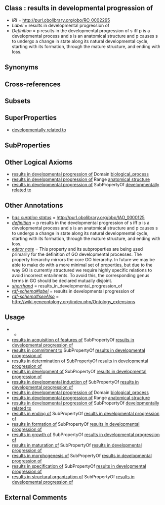 
## Class : results in developmental progression of

 * *IRI* = http://purl.obolibrary.org/obo/RO_0002295
 * *Label* = results in developmental progression of
 * *Definition* = p results in the developmental progression of s iff p is a developmental process and s is an anatomical structure and p causes s to undergo a change in state along its natural developmental cycle, starting with its formation, through the mature structure, and ending with loss.

## Synonyms


## Cross-references


## Subsets


## SuperProperties

 * [developmentally related to](../../RO/24/RO_0002324.md)

## SubProperties


## Other Logical Axioms

 * [results in developmental progression of](../../RO/95/RO_0002295.md) Domain [biological_process](../../GO/50/GO_0008150.md)
 * [results in developmental progression of](../../RO/95/RO_0002295.md) Range [anatomical structure](../../CARO/03/CARO_0000003.md)
 * [results in developmental progression of](../../RO/95/RO_0002295.md) SubPropertyOf [developmentally related to](../../RO/24/RO_0002324.md)

## Other Annotations

 * *[has curation status](../../IAO/14/IAO_0000114.md)* = http://purl.obolibrary.org/obo/IAO_0000125
 * *[definition](../../IAO/15/IAO_0000115.md)* = p results in the developmental progression of s iff p is a developmental process and s is an anatomical structure and p causes s to undergo a change in state along its natural developmental cycle, starting with its formation, through the mature structure, and ending with loss.
 * *[editor note](../../IAO/16/IAO_0000116.md)* = This property and its subproperties are being used primarily for the definition of GO developmental processes. The property hierarchy mirrors the core GO hierarchy. In future we may be able to make do with a more minimal set of properties, but due to the way GO is currently structured we require highly specific relations to avoid incorrect entailments. To avoid this, the corresponding genus terms in GO should be declared mutually disjoint.
 * *[shorthand](../../nd/oboInOwl#shorthand.md)* = results_in_developmental_progression_of
 * *[rdf-schema#label](../../el/rdf-schema#label.md)* = results in developmental progression of
 * *[rdf-schema#seeAlso](../../so/rdf-schema#seeAlso.md)* = http://wiki.geneontology.org/index.php/Ontology_extensions

## Usage

 * -
 * [results in acquisition of features of](../../RO/15/RO_0002315.md) SubPropertyOf [results in developmental progression of](../../RO/95/RO_0002295.md)
 * [results in commitment to](../../RO/48/RO_0002348.md) SubPropertyOf [results in developmental progression of](../../RO/95/RO_0002295.md)
 * [results in determination of](../../RO/49/RO_0002349.md) SubPropertyOf [results in developmental progression of](../../RO/95/RO_0002295.md)
 * [results in development of](../../RO/96/RO_0002296.md) SubPropertyOf [results in developmental progression of](../../RO/95/RO_0002295.md)
 * [results in developmental induction of](../../RO/57/RO_0002357.md) SubPropertyOf [results in developmental progression of](../../RO/95/RO_0002295.md)
 * [results in developmental progression of](../../RO/95/RO_0002295.md) Domain [biological_process](../../GO/50/GO_0008150.md)
 * [results in developmental progression of](../../RO/95/RO_0002295.md) Range [anatomical structure](../../CARO/03/CARO_0000003.md)
 * [results in developmental progression of](../../RO/95/RO_0002295.md) SubPropertyOf [developmentally related to](../../RO/24/RO_0002324.md)
 * [results in ending of](../../RO/52/RO_0002552.md) SubPropertyOf [results in developmental progression of](../../RO/95/RO_0002295.md)
 * [results in formation of](../../RO/97/RO_0002297.md) SubPropertyOf [results in developmental progression of](../../RO/95/RO_0002295.md)
 * [results in growth of](../../RO/43/RO_0002343.md) SubPropertyOf [results in developmental progression of](../../RO/95/RO_0002295.md)
 * [results in maturation of](../../RO/99/RO_0002299.md) SubPropertyOf [results in developmental progression of](../../RO/95/RO_0002295.md)
 * [results in morphogenesis of](../../RO/98/RO_0002298.md) SubPropertyOf [results in developmental progression of](../../RO/95/RO_0002295.md)
 * [results in specification of](../../RO/56/RO_0002356.md) SubPropertyOf [results in developmental progression of](../../RO/95/RO_0002295.md)
 * [results in structural organization of](../../RO/55/RO_0002355.md) SubPropertyOf [results in developmental progression of](../../RO/95/RO_0002295.md)

## External Comments

